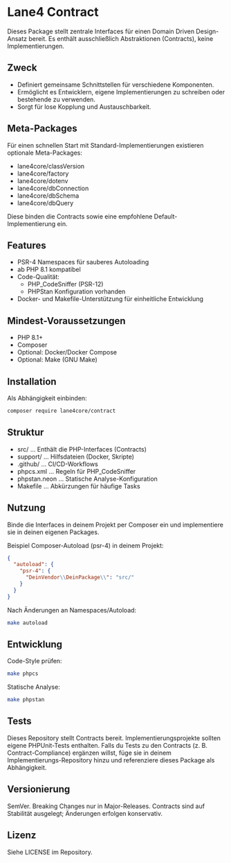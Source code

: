 # Lane4 Contract
Dieses Package stellt zentrale Interfaces für einen Domain Driven Design-Ansatz bereit.
Es enthält ausschließlich Abstraktionen (Contracts), keine Implementierungen.

## Zweck
- Definiert gemeinsame Schnittstellen für verschiedene Komponenten.
- Ermöglicht es Entwicklern, eigene Implementierungen zu schreiben oder bestehende zu verwenden.
- Sorgt für lose Kopplung und Austauschbarkeit.

## Meta-Packages
Für einen schnellen Start mit Standard-Implementierungen existieren optionale Meta-Packages:
- lane4core/classVersion
- lane4core/factory
- lane4core/dotenv
- lane4core/dbConnection
- lane4core/dbSchema
- lane4core/dbQuery

Diese binden die Contracts sowie eine empfohlene Default-Implementierung ein.

## Features
- PSR-4 Namespaces für sauberes Autoloading
- ab PHP 8.1 kompatibel
- Code-Qualität:
    - PHP_CodeSniffer (PSR-12)
    - PHPStan Konfiguration vorhanden
- Docker- und Makefile-Unterstützung für einheitliche Entwicklung

## Mindest-Voraussetzungen
- PHP 8.1+
- Composer
- Optional: Docker/Docker Compose
- Optional: Make (GNU Make)

## Installation
Als Abhängigkeit einbinden:
```bash
composer require lane4core/contract
```

## Struktur
- src/ … Enthält die PHP-Interfaces (Contracts)
- support/ … Hilfsdateien (Docker, Skripte)
- .github/ … CI/CD-Workflows
- phpcs.xml … Regeln für PHP_CodeSniffer
- phpstan.neon … Statische Analyse-Konfiguration
- Makefile … Abkürzungen für häufige Tasks

## Nutzung
Binde die Interfaces in deinem Projekt per Composer ein und implementiere sie in deinen eigenen Packages.

Beispiel Composer-Autoload (psr-4) in deinem Projekt:
```json
{
  "autoload": {
    "psr-4": {
      "DeinVendor\\DeinPackage\\": "src/"
    }
  }
}
```

Nach Änderungen an Namespaces/Autoload:
```bash
make autoload
```

## Entwicklung
Code-Style prüfen:
```bash
make phpcs
```

Statische Analyse:
```bash
make phpstan
```

## Tests
Dieses Repository stellt Contracts bereit. Implementierungsprojekte sollten eigene PHPUnit-Tests enthalten. 
Falls du Tests zu den Contracts (z. B. Contract-Compliance) ergänzen willst, füge sie in deinem Implementierungs-Repository hinzu und referenziere dieses Package als Abhängigkeit.

## Versionierung
SemVer. Breaking Changes nur in Major-Releases. Contracts sind auf Stabilität ausgelegt; Änderungen erfolgen konservativ.

## Lizenz
Siehe LICENSE im Repository.
